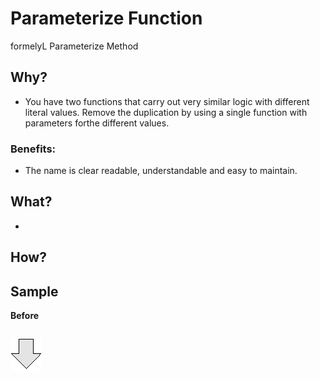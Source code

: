 # Parameterize Function
formelyL Parameterize Method
## Why?
- You have two functions that carry out very similar logic with different literal values.
Remove the duplication by using a single function with parameters forthe different values.
### Benefits:
- The name is clear readable, understandable and easy to maintain.
## What?
- 
## How? 
## Sample
**Before**
```js

```
![After refactoring](../../../images/arrow.png)
```js

```